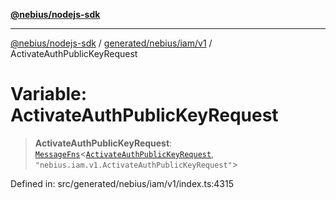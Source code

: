 [**@nebius/nodejs-sdk**](../../../../../README.md)

---

[@nebius/nodejs-sdk](../../../../../README.md) / [generated/nebius/iam/v1](../README.md) / ActivateAuthPublicKeyRequest

# Variable: ActivateAuthPublicKeyRequest

> **ActivateAuthPublicKeyRequest**: [`MessageFns`](../../../../../runtime/protos/core/interfaces/MessageFns.md)\<[`ActivateAuthPublicKeyRequest`](../interfaces/ActivateAuthPublicKeyRequest.md), `"nebius.iam.v1.ActivateAuthPublicKeyRequest"`\>

Defined in: src/generated/nebius/iam/v1/index.ts:4315
